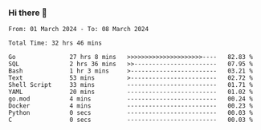 ### Hi there 👋

<!--
**zhumeme/zhumeme** is a ✨ _special_ ✨ repository because its `README.md` (this file) appears on your GitHub profile.

Here are some ideas to get you started:

- 🔭 I’m currently working on ...
- 🌱 I’m currently learning ...
- 👯 I’m looking to collaborate on ...
- 🤔 I’m looking for help with ...
- 💬 Ask me about ...
- 📫 How to reach me: ...
- 😄 Pronouns: ...
- ⚡ Fun fact: ...
-->

<!--START_SECTION:waka-->

```all_time
From: 01 March 2024 - To: 08 March 2024

Total Time: 32 hrs 46 mins

Go               27 hrs 8 mins   >>>>>>>>>>>>>>>>>>>>>----   82.83 %
SQL              2 hrs 36 mins   >>-----------------------   07.95 %
Bash             1 hr 3 mins     >------------------------   03.21 %
Text             53 mins         >------------------------   02.72 %
Shell Script     33 mins         -------------------------   01.71 %
YAML             20 mins         -------------------------   01.02 %
go.mod           4 mins          -------------------------   00.24 %
Docker           4 mins          -------------------------   00.23 %
Python           0 secs          -------------------------   00.03 %
C                0 secs          -------------------------   00.03 %
```

<!--END_SECTION:waka-->
